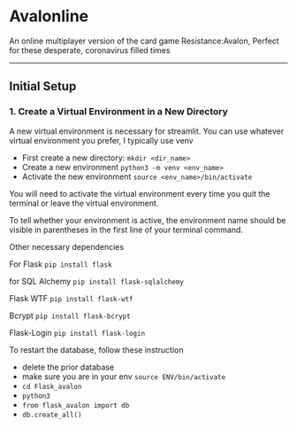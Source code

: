 # Avalonline
An online multiplayer version of the card game Resistance:Avalon,
Perfect for these desperate, coronavirus filled times

---
## Initial Setup
### 1. Create a Virtual Environment in a New Directory
A new virtual environment is necessary for streamlit. You can use
whatever virtual environment you prefer, I typically use venv
- First create a new directory: `mkdir <dir_name>`
- Create a new environment `python3 -m venv <env_name>`
- Activate the new environment `source <env_name>/bin/activate`

You will need to activate the virtual environment every time you quit the terminal or leave the virtual environment.

To tell whether your environment is active, the environment name should be visible in
parentheses in the first line of your terminal command.

Other necessary dependencies

For Flask
`pip install flask`

 for SQL Alchemy
`pip install flask-sqlalchemy`

Flask WTF
`pip install flask-wtf`

Bcrypt
`pip install flask-bcrypt`

Flask-Login
`pip install flask-login`

To restart the database, follow these instruction
- delete the prior database
- make sure you are in your env `source ENV/bin/activate`
- `cd Flask_avalon`
- `python3`
- `from flask_avalon import db`
- `db.create_all()`
